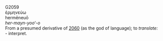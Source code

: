 <body>
  <p>G2059<br>  ἑρμηνεύω  <br> hermēneuō  <br><i>her-mayn-yoo‘-o </i><br>From a presumed derivative of <a href="g2060.htm">2060</a> (as the god of language); to <i>translate:</i> - interpret.<br></p>
 </body>